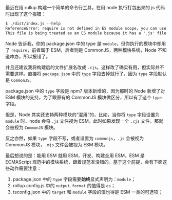 最近在用 rullup 构建一个简单的命令行工具，在用 node 执行打包出来的 js 代码时出现了这个报错：

```txt
$ ./dist/index.js --help
ReferenceError: require is not defined in ES module scope, you can use import instead
This file is being treated as an ES module because it has a '.js' file extension and 'D:\projects\secret-npm-pkg\package.json' contains "type": "module". To treat it as a CommonJS script, rename it to use the '.cjs' file extension.
```

Node 告诉我，你的 package.json 中的 type 是 `module`，但你执行的模块中却用了 `require`，前者属于 ESM，后者则是 CommonJS，两种模块系统，Node 不知道咋办，所以报错了。

并且还建议我将构建后的文件扩展名改成 `.cjs`。这样改了确实有用，但实际并不需要这样。直接将 `package.json` 中的 `type` 字段去掉就行了，因为 `type` 字段默认是 `CommonJS`。

package.json 中的 `type` 字段是 npm7 版本新增的，因为那时的 Node 新增了对 ESM 模块的支持，为了跟原有的 CommonJS 模块做区分，所以有了这个 `type` 字段。

但是，Node 其实还支持两种模块的“混用”的，比如，当你将 `type` 字段设置为 `module` 时，node 会将 `.js` 文件视为 ESM，此时如果发现一个 `.cjs` 文件，那就会被视为 `CommonJS` 模块。

反之亦然，如果 `type` 字段不写，或者设置为 `commonjs`，`.js` 会被视为 CommonJS 模块，`.mjs` 文件会被视为 ESM 模块。

最后想说的是：能用 ESM 就用 ESM，开发、构建全用 ESM，ESM 是 ECMAScript 规范中的模块系统，跟着规范准没错的。基于这个前提，会有下面这些动作需要注意：

1. package.json 中的 `type` 字段需要**始终**显式声明为：`module`；
2. rollup.config.js 中的 `output.format` 的值得是 `es`；
3. tsconfig.json 中的 `target` 和 `module` 字段的值也得是 ESM 一类的可选项；
